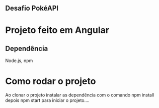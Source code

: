 ## Desafio PokéAPI

# Projeto feito em Angular 

## Dependência 

Node.js, npm 


#  Como rodar o projeto

Ao clonar o projeto instalar as dependência com o comando npm install
depois npm start para iniciar o projeto....


